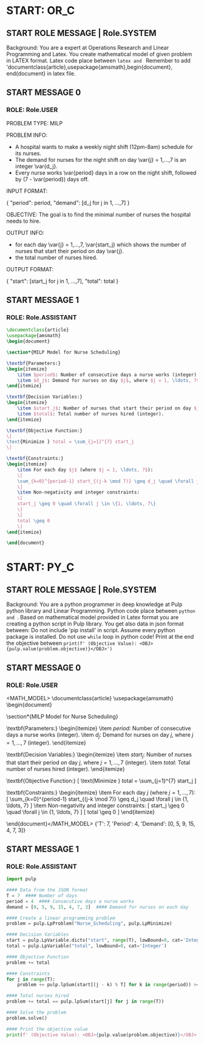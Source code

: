 # START: OR_C 
## START ROLE MESSAGE | Role.SYSTEM 
Background: You are a expert at Operations Research and Linear Programming and Latex. You create mathematical model of given problem in LATEX format. Latex code place between ```latex and ``` Remember to add 'documentclass{article},usepackage{amsmath},begin{document}, end{document} in latex file. 
## START MESSAGE 0 
### ROLE: Role.USER
<DESCRIPTION>
PROBLEM TYPE: MILP

PROBLEM INFO: 
- A hospital wants to make a weekly night shift (12pm-8am) schedule for its nurses. 
- The demand for nurses for the night shift on day \var{j} = 1,...,7 is an integer \var{d_j}. 
- Every nurse works \var{period} days in a row on the night shift, followed by (7 - \var{period}) days off.


INPUT FORMAT: 

{
    "period": period,
    "demand": [d_j for j in 1, ...,7]
}

OBJECTIVE: The goal is to find the minimal number of nurses the hospital needs to hire. 

OUTPUT INFO: 

- for each day \var{j} = 1,...,7, \var{start_j} which shows the number of nurses that start their period on day \var{j}.
- the total number of nurses hired.

OUTPUT FORMAT:

{
    "start": [start_j for j in 1, ...,7],
    "total": total
}


</DESCRIPTION>


## START MESSAGE 1 
### ROLE: Role.ASSISTANT
```latex
\documentclass{article}
\usepackage{amsmath}
\begin{document}

\section*{MILP Model for Nurse Scheduling}

\textbf{Parameters:}
\begin{itemize}
    \item $period$: Number of consecutive days a nurse works (integer).
    \item $d_j$: Demand for nurses on day $j$, where $j = 1, \ldots, 7$ (integer).
\end{itemize}

\textbf{Decision Variables:}
\begin{itemize}
    \item $start_j$: Number of nurses that start their period on day $j$, where $j = 1, \ldots, 7$ (integer).
    \item $total$: Total number of nurses hired (integer).
\end{itemize}

\textbf{Objective Function:}
\[
\text{Minimize } total = \sum_{j=1}^{7} start_j
\]

\textbf{Constraints:}
\begin{itemize}
    \item For each day $j$ (where $j = 1, \ldots, 7$):
    \[
    \sum_{k=0}^{period-1} start_{(j-k \mod 7)} \geq d_j \quad \forall j \in \{1, \ldots, 7\}
    \]
    \item Non-negativity and integer constraints:
    \[
    start_j \geq 0 \quad \forall j \in \{1, \ldots, 7\}
    \]
    \[
    total \geq 0
    \]
\end{itemize}

\end{document}
```

# START: PY_C 
## START ROLE MESSAGE | Role.SYSTEM 
Background: You are a python programmer in deep knowledge at Pulp python library and Linear Programming. Python code place between ```python and ```. Based on mathematical model provided in Latex format you are creating a python script in Pulp library. You get also data in json format between: <DATA></DATA> Do not include 'pip install' in script. Assume every python package is installed. Do not use `while` loop in python code! Print at the end the objective between <OBJ></OBJ> `print(f' (Objective Value): <OBJ>{pulp.value(problem.objective)}</OBJ>')` 
## START MESSAGE 0 
### ROLE: Role.USER
<MATH_MODEL>
\documentclass{article}
\usepackage{amsmath}
\begin{document}

\section*{MILP Model for Nurse Scheduling}

\textbf{Parameters:}
\begin{itemize}
    \item $period$: Number of consecutive days a nurse works (integer).
    \item $d_j$: Demand for nurses on day $j$, where $j = 1, \ldots, 7$ (integer).
\end{itemize}

\textbf{Decision Variables:}
\begin{itemize}
    \item $start_j$: Number of nurses that start their period on day $j$, where $j = 1, \ldots, 7$ (integer).
    \item $total$: Total number of nurses hired (integer).
\end{itemize}

\textbf{Objective Function:}
\[
\text{Minimize } total = \sum_{j=1}^{7} start_j
\]

\textbf{Constraints:}
\begin{itemize}
    \item For each day $j$ (where $j = 1, \ldots, 7$):
    \[
    \sum_{k=0}^{period-1} start_{(j-k \mod 7)} \geq d_j \quad \forall j \in \{1, \ldots, 7\}
    \]
    \item Non-negativity and integer constraints:
    \[
    start_j \geq 0 \quad \forall j \in \{1, \ldots, 7\}
    \]
    \[
    total \geq 0
    \]
\end{itemize}

\end{document}</MATH_MODEL>
<DATA>
{'T': 7, 'Period': 4, 'Demand': [0, 5, 9, 15, 4, 7, 3]}</DATA>


## START MESSAGE 1 
### ROLE: Role.ASSISTANT
```python
import pulp

#### Data from the JSON format
T = 7  #### Number of days
period = 4  #### Consecutive days a nurse works
demand = [0, 5, 9, 15, 4, 7, 3]  #### Demand for nurses on each day

#### Create a linear programming problem
problem = pulp.LpProblem("Nurse_Scheduling", pulp.LpMinimize)

#### Decision Variables
start = pulp.LpVariable.dicts("start", range(T), lowBound=0, cat='Integer')
total = pulp.LpVariable("total", lowBound=0, cat='Integer')

#### Objective Function
problem += total

#### Constraints
for j in range(T):
    problem += pulp.lpSum(start[(j - k) % T] for k in range(period)) >= demand[j]

#### Total nurses hired
problem += total == pulp.lpSum(start[j] for j in range(T))

#### Solve the problem
problem.solve()

#### Print the objective value
print(f' (Objective Value): <OBJ>{pulp.value(problem.objective)}</OBJ>')
```


